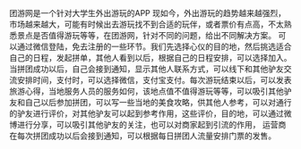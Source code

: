 团游网是一个针对大学生外出游玩的APP
	现如今，外出游玩的趋势越来越强烈，市场越来越大，可能有时候出去游玩找不到合适的玩伴，或者票价有点高，不太熟悉景点是否值得游玩等等，在团游网，针对不同的问题，给出不同解决方案。
	可以通过微信登陆，免去注册的一些环节。我们先选择心仪的目的地，然后挑选适合自己的日程，发起拼单，其他人看到以后，根据自己的日程安排，可以选择加入。当拼团成功以后，自己会接到通知，显示其他人联系方式，可以线下和其他驴友交流安排时间，支付时，可以选择微信，支付宝支付。每次游玩结束以后，可以发表旅游心得，当地服务人员的服务如何，该地点值不值得游玩等等，可以吸引其他驴友和自己以后参加拼团，可以写一些当地的美食攻略，供其他人参考，可以对通行的驴友进行评价，对其他驴友可以起到参考作用，这些评价，目的地，可以通过微博进行分享，可以吸引其他驴友的关注，也可以对商家起到引流的作用，
	运营商在每次拼团成功以后会接到通知，可以根据每日拼团人流量安排门票的发售。